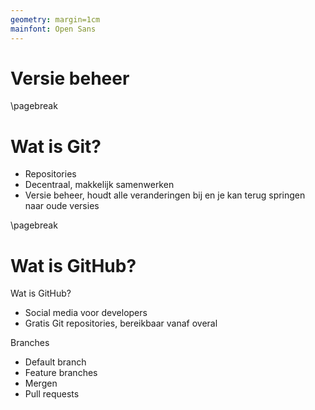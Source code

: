```yaml
---
geometry: margin=1cm
mainfont: Open Sans
---
```

# Versie beheer



\pagebreak


# Wat is Git?
- Repositories
- Decentraal, makkelijk samenwerken
- Versie beheer, houdt alle veranderingen bij en je kan terug springen naar oude versies

\pagebreak

# Wat is GitHub?

Wat is GitHub?
  - Social media voor developers
  - Gratis Git repositories, bereikbaar vanaf overal

Branches
  - Default branch
  - Feature branches
  - Mergen
  - Pull requests
